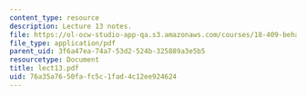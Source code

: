 ```yaml
---
content_type: resource
description: Lecture 13 notes.
file: https://ol-ocw-studio-app-qa.s3.amazonaws.com/courses/18-409-behavior-of-algorithms-spring-2002/76a35a7650fafc5c1fad4c12ee924624_lect13.pdf
file_type: application/pdf
parent_uid: 3f6a47ea-74a7-53d2-524b-325889a3e5b5
resourcetype: Document
title: lect13.pdf
uid: 76a35a76-50fa-fc5c-1fad-4c12ee924624
---
```

